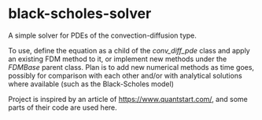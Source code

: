 # black-scholes-solver
A simple solver for PDEs of the convection-diffusion type. 

To use, define the equation as a child of the *conv_diff_pde* class and apply 
an existing FDM method to it, or implement new methods under the *FDMBase* parent class.
Plan is to add new numerical methods as time goes, possibly for comparison with each other and/or with
analytical solutions where available (such as the Black-Scholes model)

Project is inspired by an article of https://www.quantstart.com/, 
and some parts of their code are used here.